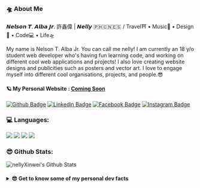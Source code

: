 <!--img src="https://github.com/nellyXinwei/nellyXinwei/blob/master/nellyicon.png" align="right" width="200px"/>-->
### 🛸  About Me

𝙉𝙚𝙡𝙨𝙤𝙣 𝙏. 𝘼𝙡𝙗𝙖 𝙅𝙧. 許鑫偉 | 𝙉𝙚𝙡𝙡𝙮 🇵🇭🇨🇳🇪🇸 / Travel⛩ • Music🎹 • Design🎨 • Code💻 • Life🛸

My name is Nelson T. Alba Jr. You can call me nelly! I am currently an 18 y/o student web developer who's having fun learning code, and working on different cool web applications and projects! I also love creating website designs and publicities such as posters and vector art. I love to engage myself into different cool organisations, projects, and people.😎

#### 🪐 My Personal Website : [Coming Soon](#)

[![Github Badge](https://img.shields.io/badge/@nellyXinwei-%23000000.svg?&style=for-the-badge&logo=github&logoColor=white&link=https://github.com/nellyXinwei)](https://github.com/nellyXinwei) [![Linkedin Badge](https://img.shields.io/badge/@nellyXinwei-%230077B5.svg?&style=for-the-badge&logo=linkedin&logoColor=white&link=https://www.linkedin.com/in/whoisnelly/)](https://www.linkedin.com/in/whoisnelly)  [![Facebook Badge](https://img.shields.io/badge/@Nelson_Alba_Jr.-%231877F2.svg?&style=for-the-badge&logo=facebook&logoColor=white&link=https://www.facebook.com/nelson.albajr)](https://www.facebook.com/nelson.albajr)  [![Instagram Badge](https://img.shields.io/badge/@nellyXinwei-%23E4405F.svg?&style=for-the-badge&logo=instagram&logoColor=white&link=https://www.instagram.com/who_is_nelly/)](https://www.instagram.com/who_is_nelly/) 

### 💻 Languages:
  <img src="https://img.shields.io/badge/python%20-%2314354C.svg?&style=for-the-badge&logo=python&logoColor=white"/> <img src="https://img.shields.io/badge/javascript%20-%23323330.svg?&style=for-the-badge&logo=javascript&logoColor=%23F7DF1E"/> <img src="https://img.shields.io/badge/php-%23777BB4.svg?&style=for-the-badge&logo=php&logoColor=white"/> <img src="https://img.shields.io/badge/ruby-%23CC342D.svg?&style=for-the-badge&logo=ruby&logoColor=white"/>

### 😎 Github Stats:
  <div>
  <img src="https://github-readme-stats.vercel.app/api?username=nellyXinwei&show_icons=true&bg_color=30,e96443,904e95&title_color=fff&text_color=fff&icon_color=fff" alt="nellyXinwei's Github Stats"/>
</div>

<h4>
<details>
  <summary><strong>😎 Get to know some of my personal dev facts</strong></summary>

   ### 😎 Current Focus
  ```
  Personal Website and creating more fun web & mobile app projects!
  ```

  ### 😎 What I want to try out in the future:
  ```
  Create more mobile apps (native/hybrid).
  ```
</details>
</h4>
